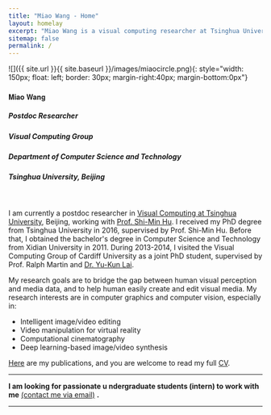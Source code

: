 ```yaml
---
title: "Miao Wang - Home"
layout: homelay
excerpt: "Miao Wang is a visual computing researcher at Tsinghua University."
sitemap: false
permalink: /
---
```


<!-- <center>
<figure>
    
  <img src="{{ site.url }}{{ site.baseurl }}/images/miaocircle.png" style="width: 180px">

</figure>
</center>
<br/> -->

<!-- ***
**I will join the Key State Laboratory of Virtual Reality and Systems, Beihang University in Oct. 2018.**

*** -->

![]({{ site.url }}{{ site.baseurl }}/images/miaocircle.png){: style="width: 150px; float: left; border: 30px; margin-right:40px; margin-bottom:0px"}

<!-- ###  **Miao Wang** -->

<div><h4 style="font-family: Helvetica Neue,Source Sans Pro,Arial"><b>Miao Wang</b></h4></div>

##### Postdoc Researcher

##### Visual Computing Group

##### Department of Computer Science and Technology

##### Tsinghua University, Beijing

<!-- ##### *Assistant Professor*

##### *Visual Computing Group*

##### *Key State Laboratory of Virtual Reality and Systems*

##### *Beihang University* -->

<br>

I am currently a postdoc researcher in [Visual Computing at Tsinghua University](http://cg.cs.tsinghua.edu.cn), Beijing, working with [Prof. Shi-Min Hu](http://cg.cs.tsinghua.edu.cn/prof_hu.htm). I received my PhD degree from Tsinghua University in 2016, supervised by Prof. Shi-Min Hu. Before that, I obtained the bachelor's degree in Computer Science and Technology from Xidian University in 2011. During 2013-2014, I visited the Visual Computing Group of Cardiff University as a joint PhD student, supervised by Prof. Ralph Martin and [Dr. Yu-Kun Lai](https://users.cs.cf.ac.uk/Yukun.Lai/).

My research goals are to bridge the gap between human visual perception and media data, and to help human easily create and edit visual media. My research interests are in computer graphics and computer vision, especially in:

* Intelligent image/video editing
* Video manipulation for virtual reality
* Computational cinematography
* Deep learning-based image/video synthesis

[Here](http://miaowang.me/publications) are my publications, and you are welcome to read my full [CV](http://miaowang.me/CV.pdf).



***
**I am looking for passionate u ndergraduate students (intern) to work with me** [(contact me via email)](mailto:miaowang.me@gmail.com) **.**

***






<!-- **I am looking for passionate Master students (full time) and Undergraduate students (intern) to work with me** [(more info)]({{ site.url }}{{ site.baseurl }}/vacancies) **!** -->
 
 


<!-- <figure class="fourth">
  <img src="{{ site.url }}{{ site.baseurl }}/images/logopic/Logo_Leiden.jpg" style="width: 210px">
  <img src="{{ site.url }}{{ site.baseurl }}/images/logopic/Logo_Nanofront.jpg" style="width: 110px">
  <img src="{{ site.url }}{{ site.baseurl }}/images/logopic/Logo_NWO.jpg" style="width: 120px">
  <img src="{{ site.url }}{{ site.baseurl }}/images/logopic/Logo_ERC.jpg" style="width: 110px">
</figure>
 -->





